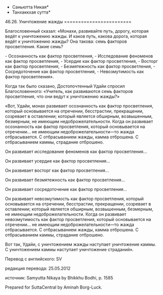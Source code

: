 * Саньютта Никая*
* Танхаккхая сутта*

46\.26\. Уничтожение жажды
\=\=\=\=\=\=\=\=\=\=\=\=\=\=\=\=\=\=\=\=\=\=\=\=

Благословенный сказал: «Монахи, развивайте путь, дорогу, которая ведёт к уничтожению жажды\. И каков путь, какова дорога, которая ведёт к уничтожению жажды? Она такова: семь факторов просветления\. Какие семь?

\- Осознанность как фактор просветления,
\- Исследование феноменов как фактор просветления,
\- Усердие как фактор просветления,
\- Восторг как фактор просветления,
\- Безмятежность как фактор просветления,
\- Сосредоточение как фактор просветления,
\- Невозмутимость как фактор просветления»\.

Когда так было сказано, Достопочтенный Удайи спросил Благословенного: «Учитель, как развиваются семь факторов просветления, что они ведут к уничтожению жажды?»

«Вот, Удайи, монах развивает осознанность как фактор просветления, который основывается на отречении, бесстрастии, прекращении, созревает в оставлении; который является обширным, возвышенным, безмерным, не имеющим недоброжелательности\. Когда он развивает осознанность как фактор просветления, который основывается на отречении… не имеющим недоброжелательности—то жажда отбрасывается\. С отбрасыванием жажды, камма отброшена\. С отбрасыванием каммы, страдание отброшено\.

Он развивает исследование феноменов как фактор просветления…

Он развивает усердие как фактор просветления…

Он развивает восторг как фактор просветления…

Он развивает безмятежность как фактор просветления…

Он развивает сосредоточение как фактор просветления…

Он развивает невозмутимость как фактор просветления, который основывается на отречении, бесстрастии, прекращении, созревает в оставлении; который является обширным, возвышенным, безмерным, не имеющим недоброжелательности\. Когда он развивает невозмутимость как фактор просветления, который основывается на отречении… не имеющим недоброжелательности—то жажда отбрасывается\. С отбрасыванием жажды, камма отброшена\. С отбрасыванием каммы, страдание отброшено\.

Вот так, Удайи, с уничтожением жажды наступает уничтожение каммы\. С уничтожением каммы наступает уничтожение страданий»\.

Перевод с английского: SV

редакция перевода: 25\.05\.2012

источник: Samyutta Nikaya by Bhikkhu Bodhi, p\. 1585

Prepared for SuttaCentral by Aminah Borg\-Luck\.